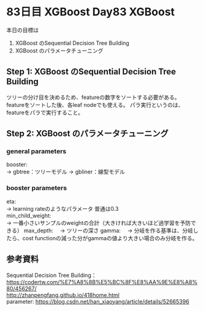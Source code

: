 # 83日目 XGBoost Day83 XGBoost

本日の目標は
1. XGBoost のSequential Decision Tree Building
2. XGBoost のパラメータチューニング

## Step 1: XGBoost のSequential Decision Tree Building

ツリーの分け目を決めるため、featureの数字をソートする必要がある。  
featureをソートした後、各leaf nodeでも使える。
パラ実行というのは、featureをパラで実行すること。   

## Step 2: XGBoost のパラメータチューニング

### general parameters
booster:  
 -> gbtree：ツリーモデル
 -> gbliner：線型モデル

### booster parameters
eta:  
  -> learning rateのようなパラメータ 普通は0.3  
min_child_weight:  
  -> 一番小さいサンプルのweightの合計（大きければ大きいほど過学習を予防できる）
max_depth:
　-> ツリーの深さ
gamma:
　-> 分岐を作る基準は、分岐したら、cost functionの減った分がgammaの値より大きい場合のみ分岐を作る。  

## 参考資料
Sequential Decision Tree Building：　https://codertw.com/%E7%A8%8B%E5%BC%8F%E8%AA%9E%E8%A8%80/456267/  
http://zhanpengfang.github.io/418home.html  
parameter: https://blog.csdn.net/han_xiaoyang/article/details/52665396  
